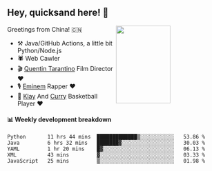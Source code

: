 ## Hey, quicksand here! 🏃
[<img align="right" width="50%" height='180' src="https://quicksandznzn.github.io/image/warriors.jpg">](https://github.com/quicksandznzn)
<!--
[<img align="right" width="50%" src="https://github-readme-stats.vercel.app/api?username=quicksandznzn&theme=dark&show_icons=true">](https://github.com/quicksandznzn)
-->


Greetings from China! 🇨🇳

- ⚒️ Java/GitHub Actions, a little bit Python/Node.js
- 🕷 Web Cawler
- 🎬 [Quentin Tarantino](https://www.instagram.com/tarantinoxx/) Film Director ❤️
- 🎙 [Eminem](https://www.instagram.com/eminem/) Rapper ❤️
- 🏀 [Klay](https://www.instagram.com/klaythompson/) And [Curry](https://www.instagram.com/stephencurry30/) Basketball Player ❤️


#### :bar_chart: Weekly development breakdown
<!--START_SECTION:waka-->
```text
Python       11 hrs 44 mins  █████████████▒░░░░░░░░░░░   53.86 % 
Java         6 hrs 32 mins   ███████▓░░░░░░░░░░░░░░░░░   30.03 % 
YAML         1 hr 20 mins    █▓░░░░░░░░░░░░░░░░░░░░░░░   06.13 % 
XML          43 mins         ▓░░░░░░░░░░░░░░░░░░░░░░░░   03.33 % 
JavaScript   25 mins         ▒░░░░░░░░░░░░░░░░░░░░░░░░   01.98 % 
```
<!--END_SECTION:waka-->
